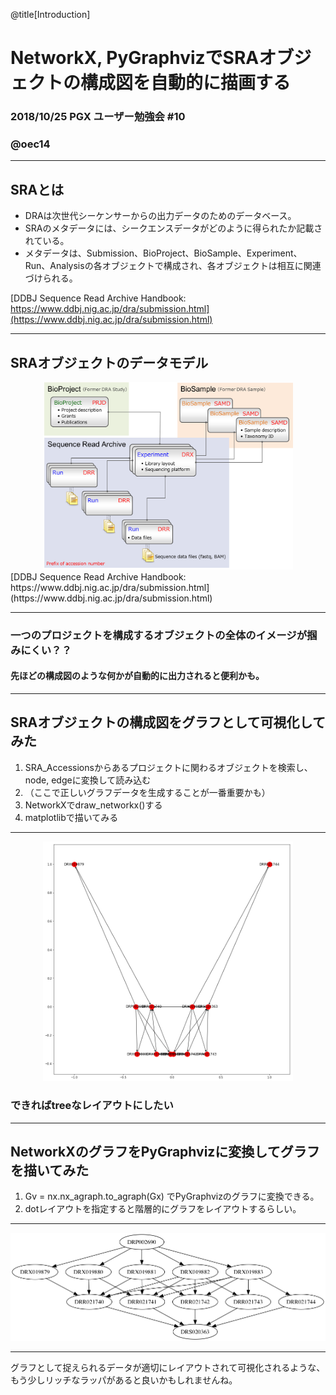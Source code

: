 @title[Introduction]
# NetworkX, PyGraphvizでSRAオブジェクトの構成図を自動的に描画する

### 2018/10/25 PGX ユーザー勉強会 #10

### @oec14



---
## SRAとは

- DRAは次世代シーケンサーからの出力データのためのデータベース。
- SRAのメタデータには、シークエンスデータがどのように得られたか記載されている。
- メタデータは、Submission、BioProject、BioSample、Experiment、Run、Analysisの各オブジェクトで構成され、各オブジェクトは相互に関連づけられる。

[DDBJ Sequence Read Archive Handbook: https://www.ddbj.nig.ac.jp/dra/submission.html](https://www.ddbj.nig.ac.jp/dra/submission.html)

---
## SRAオブジェクトのデータモデル

<center><img src="https://github.com/dogrunjp/presentation/blob/master/images/sra_object.png?raw=true" width=400></center>
[DDBJ Sequence Read Archive Handbook: https://www.ddbj.nig.ac.jp/dra/submission.html](https://www.ddbj.nig.ac.jp/dra/submission.html)

---
### 一つのプロジェクトを構成するオブジェクトの全体のイメージが掴みにくい？？


#### 先ほどの構成図のような何かが自動的に出力されると便利かも。

---
## SRAオブジェクトの構成図をグラフとして可視化してみた

1. SRA_Accessionsからあるプロジェクトに関わるオブジェクトを検索し、node, edgeに変換して読み込む
1. （ここで正しいグラフデータを生成することが一番重要かも）
1. NetworkXでdraw_networkx()する
1. matplotlibで描いてみる

---

<center><img src="https://github.com/dogrunjp/presentation/blob/master/images/sra_kankei_networkx_sample.png?raw=true" width=400></center>

### できればtreeなレイアウトにしたい

---
## NetworkXのグラフをPyGraphvizに変換してグラフを描いてみた

1. Gv = nx.nx_agraph.to_agraph(Gx) でPyGraphvizのグラフに変換できる。
1. dotレイアウトを指定すると階層的にグラフをレイアウトするらしい。

---
![PyGraphvizでプロット](https://github.com/dogrunjp/presentation/blob/master/images/sra_kankei_sample_gv_dot.png?raw=true)

---
グラフとして捉えられるデータが適切にレイアウトされて可視化されるような、もう少しリッチなラッパがあると良いかもしれませんね。